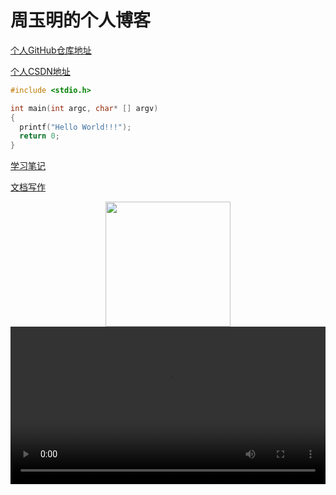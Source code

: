 # 周玉明的个人博客

[个人GitHub仓库地址](https://github.com/zhouyuming)

[个人CSDN地址](https://blog.csdn.net/zym326975)

```C
#include <stdio.h>

int main(int argc, char* [] argv)
{
  printf("Hello World!!!");
  return 0;
}
```



[学习笔记](学习笔记/README.md)

[文档写作](文档写作/01.GitHub_Pages_Markdown文档写作.md)

<div align="center"><img width="200" height="auto" src="https://www.bobinsun.cn/assets/images/logo-top.jpg"/></div>

<video src="http://qiniu.swarma.org/newUser.mp4" controls="controls" width="100%" height="auto"/>
